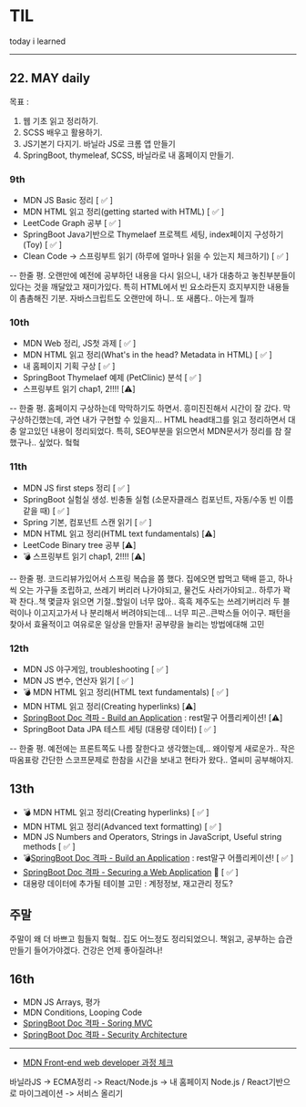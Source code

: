# TIL

today i learned

---

## 22. MAY daily
목표 : 
1. 웹 기초 읽고 정리하기. 
2. SCSS 배우고 활용하기.
3. JS기본기 다지기. 바닐라 JS로 크롬 앱 만들기
4. SpringBoot, thymeleaf, SCSS, 바닐라로 내 홈페이지 만들기.

### 9th
- MDN JS Basic 정리 [ :white_check_mark: ]
- MDN HTML 읽고 정리(getting started with HTML) [ :white_check_mark: ]
- LeetCode Graph 공부 [ :white_check_mark: ]
- SpringBoot Java기반으로 Thymelaef 프로젝트 세팅, index페이지 구성하기 (Toy) [ :white_check_mark: ]
- Clean Code -> 스프링부트 읽기 (하루에 얼마나 읽을 수 있는지 체크하기) [ :white_check_mark: ]

-- 한줄 평. 오랜만에 예전에 공부하던 내용을 다시 읽으니, 내가 대충하고 놓친부분들이 있다는 것을 깨달았고 재미가있다. 특히 HTML에서 빈 요소라든지 흐지부지한 내용들이 촘촘해진 기분. 자바스크립트도 오랜만에 하니.. 또 새롭다.. 아는게 뭘까

### 10th
- MDN Web 정리, JS첫 과제 [ :white_check_mark: ]
- MDN HTML 읽고 정리(What's in the head? Metadata in HTML) [ :white_check_mark: ]
- 내 홈페이지 기획 구상 [ :white_check_mark: ]
- SpringBoot Thymelaef 예제 (PetClinic) 분석 [ :white_check_mark: ]
- 스프링부트 읽기 chap1, 2!!!! [:warning:]

-- 한줄 평. 홈페이지 구상하는데 막막하기도 하면서. 흥미진진해서 시간이 잘 갔다. 막 구상하긴했는데, 과연 내가 구현할 수 있을지... HTML head태그를 읽고 정리하면서 대충 알고있던 내용이 정리되었다. 
특히, SEO부분을 읽으면서 MDN문서가 정리를 참 잘했구나.. 싶었다. 헠헠 

### 11th
- MDN JS first steps 정리 [ :white_check_mark: ]
- SpringBoot 실험실 생성. 빈충돌 실험 (소문자클래스 컴포넌트, 자동/수동 빈 이름같을 때) [ :white_check_mark: ]
- Spring 기본, 컴포넌트 스캔 읽기 [ :white_check_mark: ]
- MDN HTML 읽고 정리(HTML text fundamentals) [:warning:]
- LeetCode Binary tree 공부 [:warning:]
- :bomb: 스프링부트 읽기 chap1, 2!!!! [:warning:]

-- 한줄 평. 코드리뷰가있어서 스프링 복습을 쫌 했다. 집에오면 밥먹고 택배 뜯고, 하나씩 오는 가구들 조립하고, 쓰레기 버리러 나가야되고, 물건도 사러가야되고.. 하루가 꽉꽉 찬다..책 몇글자 읽으면 기절..할일이 너무 많아.. 흑흑
제주도는 쓰레기버리러 두 블럭이나 이고지고가서 나 분리해서 버려야되는데... 너무 피곤..큰박스들 어이구. 패턴을 찾아서 효율적이고 여유로운 일상을 만들자! 공부량을 늘리는 방법에대해 고민

### 12th
- MDN JS 야구게임, troubleshooting [ :white_check_mark: ]
- MDN JS 변수, 연산자 읽기 [ :white_check_mark: ]
- :bomb: MDN HTML 읽고 정리(HTML text fundamentals) [ :white_check_mark: ]
- MDN HTML 읽고 정리(Creating hyperlinks) [:warning:]
- [SpringBoot Doc 격파 - Build an Application](https://spring.io/guides/gs/spring-boot/) : rest말구 어플리케이션! [:warning:]
- SpringBoot Data JPA 테스트 세팅 (대용량 데이터) [ :white_check_mark: ]

-- 한줄 평. 예전에는 프론트쪽도 나름 잘한다고 생각했는데,.. 왜이렇게 새로운가.. 작은 따옴표랑 간단한 스코프문제로 한참을 시간을 보내고 현타가 왔다.. 열씨미 공부해야지.

## 13th
- :bomb: MDN HTML 읽고 정리(Creating hyperlinks) [ :white_check_mark: ]
- MDN HTML 읽고 정리(Advanced text formatting) [ :white_check_mark: ]
- MDN JS Numbers and Operators, Strings in JavaScript, Useful string methods [ :white_check_mark: ]
- :bomb:[SpringBoot Doc 격파 - Build an Application](https://spring.io/guides/gs/spring-boot/) : rest말구 어플리케이션! [ :white_check_mark: ]
- [SpringBoot Doc 격파 - Securing a Web Application](https://spring.io/guides/gs/securing-web/)  :love_letter: [ :white_check_mark: ]
- 대용량 데이터에 추가될 테이블 고민 : 계정정보, 재고관리 정도?

## 주말
주말이 왜 더 바쁘고 힘들지 헠헠..
집도 어느정도 정리되었으니. 책읽고, 공부하는 습관 만들기 들어가야겠다. 건강은 언제 좋아질려나!

## 16th
- MDN JS Arrays, 평가 
- MDN Conditions, Looping Code 
- [SpringBoot Doc 격파 - Soring MVC](https://spring.io/guides/gs/serving-web-content/)
- [SpringBoot Doc 격파 - Security Architecture](https://spring.io/guides/topicals/spring-security-architecture/)

---

- [MDN Front-end web developer 과정 체크](https://developer.mozilla.org/ko/docs/Learn/Front-end_web_developer)

바닐라JS -> ECMA정리 -> React/Node.js -> 내 홈페이지 Node.js / React기반으로 마이그레이션 -> 서비스 올리기